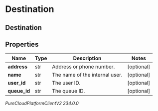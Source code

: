 # Destination

## Destination

## Properties

|Name | Type | Description | Notes|
|------------ | ------------- | ------------- | -------------|
| **address** | str | Address or phone number. | [optional] |
| **name** | str | The name of the internal user. | [optional] |
| **user_id** | str | The user ID. | [optional] |
| **queue_id** | str | The queue ID. | [optional] |



_PureCloudPlatformClientV2 234.0.0_
